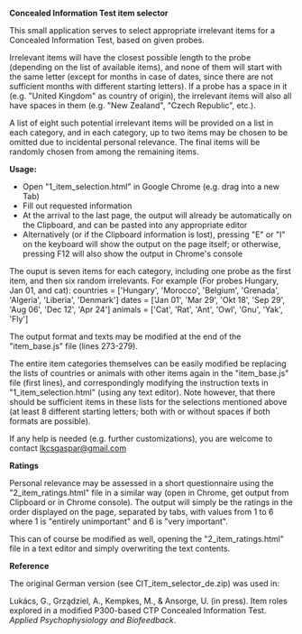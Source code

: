 **Concealed Information Test item selector**

This small application serves to select appropriate irrelevant items for a Concealed Information Test, based on given probes.

Irrelevant items will have the closest possible length to the probe (depending on the list of available items), and none of them will start with the same letter (except for months in case of dates, since there are not sufficient months with different starting letters). If a probe has a space in it (e.g. "United Kingdom" as country of origin), the irrelevant items will also all have spaces in them (e.g. "New Zealand", "Czech Republic", etc.).

A list of eight such potential irrelevant items will be provided on a list in each category, and in each category, up to two items may be chosen to be omitted due to incidental personal relevance. The final items will be randomly chosen from among the remaining items.

**Usage:**

 - Open "1_item_selection.html" in Google Chrome (e.g. drag into a new Tab)
 - Fill out requested information
 - At the arrival to the last page, the output will already be automatically on the Clipboard, and can be pasted into any appropriate editor
 - Alternatively (or if the Clipboard information is lost), pressing "E" or "I" on the keyboard will show the output on the page itself; or otherwise, pressing F12 will also show the output in Chrome's console
 
The ouput is seven items for each category, including one probe as the first item, and then six random irrelevants.
For example (For probes Hungary, Jan 01, and cat):
countries = ['Hungary', 'Morocco', 'Belgium', 'Grenada', 'Algeria', 'Liberia', 'Denmark']
dates = ['Jan 01', 'Mar 29', 'Okt 18', 'Sep 29', 'Aug 06', 'Dec 12', 'Apr 24']
animals = ['Cat', 'Rat', 'Ant', 'Owl', 'Gnu', 'Yak', 'Fly']

The output format and texts may be modified at the end of the "item_base.js" file (lines 273-279).

The entire item categories themselves can be easily modified be replacing the lists of countries or animals with other items again in the "item_base.js" file (first lines), and correspondingly modifying the instruction texts in "1_item_selection.html" (using any text editor). Note however, that there should be sufficient items in these lists for the selections mentioned above (at least 8 different starting letters; both with or without spaces if both formats are possible).

If any help is needed (e.g. further customizations), you are welcome to contact lkcsgaspar@gmail.com

**Ratings**

Personal relevance may be assessed in a short questionnaire using the "2_item_ratings.html" file in a similar way (open in Chrome, get output from Clipboard or in Chrome console). The output will simply be the ratings in the order displayed on the page, separated by tabs, with values from 1 to 6 where 1 is "entirely unimportant" and 6 is "very important". 

This can of course be modified as well, opening the "2_item_ratings.html" file in a text editor and simply overwriting the text contents.

**Reference**

The original German version (see CIT_item_selector_de.zip) was used in:

Lukács, G., Grządziel, A., Kempkes, M., & Ansorge, U. (in press). Item roles explored in a modified P300-based CTP Concealed Information Test. _Applied Psychophysiology and Biofeedback_.

